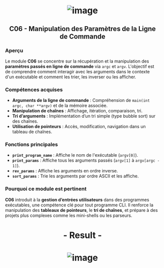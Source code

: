 # <p align="center"> ![image](https://github.com/ChrstphrChevalier/42Pool/assets/146819291/6f783026-1db8-43e2-9b78-fa9c9ee8c44c) </p>

## <p align="center"> C06 - Manipulation des Paramètres de la Ligne de Commande </p>

### Aperçu
Le module **C06** se concentre sur la récupération et la manipulation des **paramètres passés en ligne de commande** via `argc` et `argv`. L'objectif est de comprendre comment interagir avec les arguments dans le contexte d'un exécutable et comment les trier, les inverser ou les afficher.

### Compétences acquises
- **Arguments de la ligne de commande** : Compréhension de `main(int argc, char **argv)` et de la mémoire associée.
- **Manipulation de chaînes** : Affichage, itération, comparaison, tri.
- **Tri d’arguments** : Implémentation d’un tri simple (type bubble sort) sur des chaînes.
- **Utilisation de pointeurs** : Accès, modification, navigation dans un tableau de chaînes.

### Fonctions principales
- **`print_program_name`** : Affiche le nom de l'exécutable (`argv[0]`).
- **`print_params`** : Affiche tous les arguments passés (`argv[1]` à `argv[argc - 1]`).
- **`rev_params`** : Affiche les arguments en ordre inverse.
- **`sort_params`** : Trie les arguments par ordre ASCII et les affiche.

### Pourquoi ce module est pertinent
**C06** introduit à la **gestion d’entrées utilisateurs** dans des programmes exécutables, une compétence clé pour tout programme CLI. Il renforce la manipulation des **tableaux de pointeurs**, le **tri de chaînes**, et prépare à des projets plus complexes comme les mini-shells ou les parseurs.

##

# <p align="center"> - Result - </p>

# <p align="center"> ![image](https://github.com/ChrstphrChevalier/42Pool/assets/146819291/987e2b6b-42b5-49b4-a573-cbf957c50139) </p>
